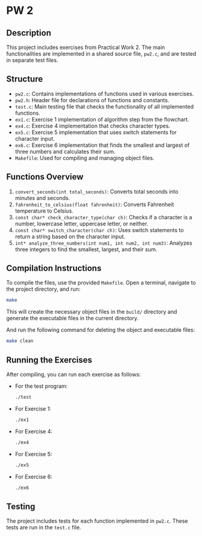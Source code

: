 # PW 2 

## Description
This project includes exercises from Practical Work 2. The main functionalities are implemented in a shared source file, `pw2.c`, and are tested in separate test files.

## Structure
- `pw2.c`: Contains implementations of functions used in various exercises.
- `pw2.h`: Header file for declarations of functions and constants.
- `test.c`: Main testing file that checks the functionality of all implemented functions.
- `ex1.c`: Exercise 1 implementation of algorithm step from the flowchart.
- `ex4.c`: Exercise 4 implementation that checks character types.
- `ex5.c`: Exercise 5 implementation that uses switch statements for character input.
- `ex6.c`: Exercise 6 implementation that finds the smallest and largest of three numbers and calculates their sum.
- `Makefile`: Used for compiling and managing object files.

## Functions Overview
1. `convert_seconds(int total_seconds)`: Converts total seconds into minutes and seconds.
2. `fahrenheit_to_celsius(float fahrenheit)`: Converts Fahrenheit temperature to Celsius.
3. `const char* check_character_type(char ch)`: Checks if a character is a number, lowercase letter, uppercase letter, or neither.
4. `const char* switch_character(char ch)`: Uses switch statements to return a string based on the character input.
5. `int* analyze_three_numbers(int num1, int num2, int num3)`: Analyzes three integers to find the smallest, largest, and their sum.

## Compilation Instructions
To compile the files, use the provided `Makefile`. Open a terminal, navigate to the project directory, and run:

```bash
make
```
This will create the necessary object files in the `build/` directory and generate the executable files in the current directory.

And run the following command for deleting the object and executable files:

```bash
make clean
```



## Running the Exercises
After compiling, you can run each exercise as follows:

- For the test program:
    ```bash
    ./test
    ```
- For Exercise 1:
    ```bash
    ./ex1
    ```
- For Exercise 4:
    ```bash
    ./ex4
    ```
- For Exercise 5:
    ```bash
    ./ex5
    ```
- For Exercise 6:
    ```bash
    ./ex6
    ```

## Testing
The project includes tests for each function implemented in `pw2.c`. These tests are run in the `test.c` file.


